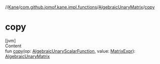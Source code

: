 //[Kane](../../index.md)/[com.github.jomof.kane.impl.functions](../index.md)/[AlgebraicUnaryMatrix](index.md)/[copy](copy.md)



# copy  
[jvm]  
Content  
fun [copy](copy.md)(op: [AlgebraicUnaryScalarFunction](../-algebraic-unary-scalar-function/index.md), value: [MatrixExpr](../../com.github.jomof.kane.impl/-matrix-expr/index.md)): [AlgebraicUnaryMatrix](index.md)  




